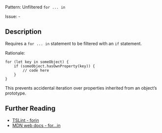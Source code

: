 Pattern: Unfiltered `for ... in`

Issue: -

## Description

Requires a `for ... in` statement to be filtered with an `if` statement.  
  
Rationale: 
    
    
    for (let key in someObject) {
        if (someObject.hasOwnProperty(key)) {
            // code here
        }
    }
	
This prevents accidental iteration over properties inherited from an object’s prototype.	

## Further Reading

* [TSLint - forin](https://palantir.github.io/tslint/rules/forin)
* [MDN web docs - for...in](https://developer.mozilla.org/en-US/docs/Web/JavaScript/Reference/Statements/for...in)